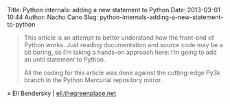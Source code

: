 Title: Python internals: adding a new statement to Python
Date: 2013-03-01 10:44
Author: Nacho Cano
Slug: python-internals-adding-a-new-statement-to-python

> This article is an attempt to better understand how the front-end of
> Python works. Just reading documentation and source code may be a bit
> boring, so I’m taking a hands-on approach here: I’m going to add an
> until statement to Python.
>
> All the coding for this article was done against the cutting-edge Py3k
> branch in the Python Mercurial repository mirror.

» Eli Bendersky | [eli.thegreenplace.net][]

  [eli.thegreenplace.net]: http://eli.thegreenplace.net/2010/06/30/python-internals-adding-a-new-statement-to-python/
    "Python internals: adding a new statement to Python"
